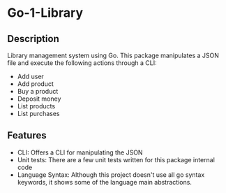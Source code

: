 # Go-1-Library

## Description

Library management system using Go. This package manipulates a JSON file and execute
the following actions through a CLI:

- Add user
- Add product
- Buy a product
- Deposit money
- List products
- List purchases

## Features

- CLI: Offers a CLI for manipulating the JSON
- Unit tests: There are a few unit tests written for this package internal code
- Language Syntax: Although this project doesn't use all go syntax keywords, it shows some of the language main abstractions.


